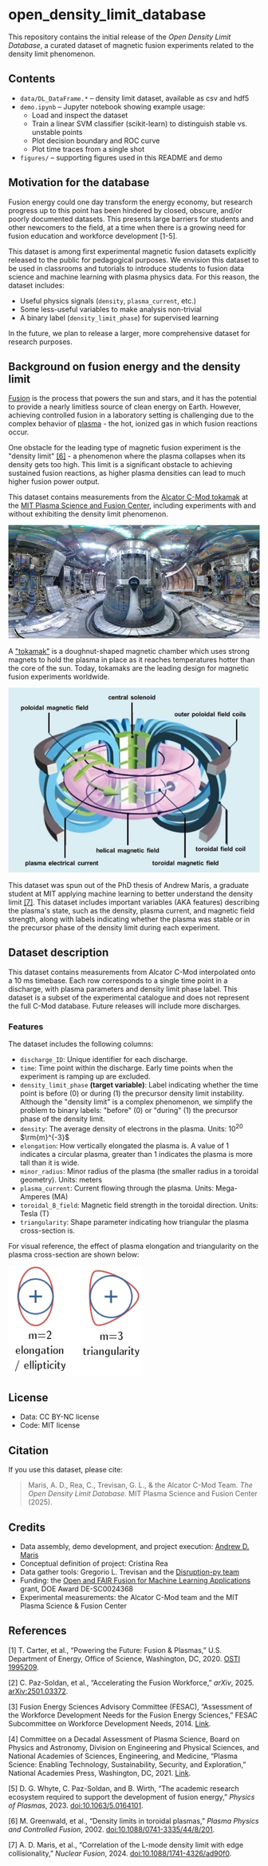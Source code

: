 # open_density_limit_database

This repository contains the initial release of the *Open Density Limit Database*, a curated dataset of magnetic fusion experiments related to the density limit phenomenon.

## Contents
- `data/DL_DataFrame.*` – density limit dataset, available as csv and hdf5
- `demo.ipynb` – Jupyter notebook showing example usage:
  - Load and inspect the dataset
  - Train a linear SVM classifier (scikit-learn) to distinguish stable vs. unstable points
  - Plot decision boundary and ROC curve
  - Plot time traces from a single shot
- `figures/` – supporting figures used in this README and demo

## Motivation for the database

Fusion energy could one day transform the energy economy, but research progress up to this point has been hindered by closed, obscure, and/or poorly documented datasets. This presents large barriers for students and other newcomers to the field, at a time when there is a growing need for fusion education and workforce development [1-5]. 


This dataset is among first experimental magnetic fusion datasets explicitly released to the public for pedagogical purposes. We envision this dataset to be used in classrooms and tutorials to introduce students to fusion data science and machine learning with plasma physics data. For this reason, the dataset includes:
- Useful physics signals (`density`, `plasma_current`, etc.)
- Some less-useful variables to make analysis non-trivial
- A binary label (`density_limit_phase`) for supervised learning

In the future, we plan to release a larger, more comprehensive dataset for research purposes.

## Background on fusion energy and the density limit

[Fusion](https://ccfe.ukaea.uk/fusion-energy/fusion-in-brief/) is the process that powers the sun and stars, and it has the potential to provide a nearly limitless source of clean energy on Earth. However, achieving controlled fusion in a laboratory setting is challenging due to the complex behavior of [plasma](https://www.pppl.gov/about/about-plasmas-and-fusion) - the hot, ionized gas in which fusion reactions occur.

One obstacle for the leading type of magnetic fusion experiment is the "density limit" [[6]](https://doi.org/10.1088/0741-3335/44/8/201) - a phenomenon where the plasma collapses when its density gets too high. This limit is a significant obstacle to achieving sustained fusion reactions, as higher plasma densities can lead to much higher fusion power output.

This dataset contains measurements from the [Alcator C-Mod tokamak](https://en.wikipedia.org/wiki/Alcator_C-Mod) at the [MIT Plasma Science and Fusion Center](https://www.psfc.mit.edu/), including experiments with and without exhibiting the density limit phenomenon. 

![The interior of the Alcator C-Mod tokamak](figures/alcator_c-mod_interior.jpg "The interior of the Alcator C-Mod tokamak")

A ["tokamak"](https://www.energy.gov/science/doe-explainstokamaks) is a doughnut-shaped magnetic chamber which uses strong magnets to hold the plasma in place as it reaches temperatures hotter than the core of the sun. Today, tokamaks are the leading design for magnetic fusion experiments worldwide.

![A diagram of a tokamak](figures/tokamak_diagram.jpg "A diagram of a tokamak")

This dataset was spun out of the PhD thesis of Andrew Maris, a graduate student at MIT applying machine learning to better understand the density limit [[7]](https://doi.org/10.1088/1741-4326/ad90f0). This dataset includes important variables (AKA features) describing the plasma's state, such as the density, plasma current, and magnetic field strength, along with labels indicating whether the plasma was stable or in the precursor phase of the density limit during each experiment.

## Dataset description

This dataset contains measurements from Alcator C-Mod interpolated onto a 10 ms timebase. Each row corresponds to a single time point in a discharge, with plasma parameters and density limit phase label. This dataset is a subset of the experimental catalogue and does not represent the full C-Mod database. Future releases will include more discharges.


### Features


The dataset includes the following columns:

- `discharge_ID`: Unique identifier for each discharge.
- `time`: Time point within the discharge. Early time points when the experiment is ramping up are excluded.
- `density_limit_phase` **(target variable)**: Label indicating whether the time point is before (0) or during (1) the precursor density limit instability. Although the "density limit" is a complex phenomenon, we simplify the problem to binary labels: "before" (0) or "during" (1) the precursor phase of the density limit.
- `density`: The average density of electrons in the plasma. Units: $10^{20}$ $\rm{m}^{-3}$
- `elongation`: How vertically elongated the plasma is. A value of 1 indicates a circular plasma, greater than 1 indicates the plasma is more tall than it is wide.
- `minor_radius`: Minor radius of the plasma (the smaller radius in a toroidal geometry). Units: meters
- `plasma_current`: Current flowing through the plasma. Units: Mega-Amperes (MA)
- `toroidal_B_field`: Magnetic field strength in the toroidal direction. Units: Tesla (T)
- `triangularity`: Shape parameter indicating how triangular the plasma cross-section is.

For visual reference, the effect of plasma elongation and triangularity on the plasma cross-section are shown below:

![Plasma elongation and triangularity](figures/plasma_shape.png "Plasma elongation and triangularity")



## License
- Data: CC BY-NC license
- Code: MIT license

## Citation
If you use this dataset, please cite:

> Maris, A. D., Rea, C., Trevisan, G. L., & the Alcator C-Mod Team. *The Open Density Limit Database.* MIT Plasma Science and Fusion Center (2025).



## Credits
- Data assembly, demo development, and project execution: [Andrew D. Maris](https://andrewmaris.com/)
- Conceptual definition of project: Cristina Rea
- Data gather tools: Gregorio L. Trevisan and the [Disruption-py team](https://github.com/MIT-PSFC/disruption-py)
- Funding: the [Open and FAIR Fusion for Machine Learning Applications](https://disruptions.mit.edu/projects/open-fair-fusion/) grant, DOE Award DE-SC0024368
- Experimental measurements: the Alcator C-Mod team and the MIT Plasma Science & Fusion Center


## References


[1] T. Carter, et al., “Powering the Future: Fusion & Plasmas,” U.S. Department of Energy, Office of Science, Washington, DC, 2020. [OSTI 1995209](https://www.osti.gov/biblio/1995209).

[2] C. Paz-Soldan, et al., “Accelerating the Fusion Workforce,” *arXiv*, 2025. [arXiv:2501.03372](https://arxiv.org/abs/2501.03372).

[3] Fusion Energy Sciences Advisory Committee (FESAC), “Assessment of the Workforce Development Needs for the Fusion Energy Sciences,” FESAC Subcommittee on Workforce Development Needs, 2014. [Link](https://drive.google.com/file/d/1bHF1xTppHN14V-XsrHqmzjeyLM2mL6W1/view?pli=1).

[4] Committee on a Decadal Assessment of Plasma Science, Board on Physics and Astronomy, Division on Engineering and Physical Sciences, and National Academies of Sciences, Engineering, and Medicine, “Plasma Science: Enabling Technology, Sustainability, Security, and Exploration,” National Academies Press, Washington, DC, 2021. [Link](https://www.nap.edu/catalog/25802).

[5] D. G. Whyte, C. Paz-Soldan, and B. Wirth, “The academic research ecosystem required to support the development of fusion energy,” *Physics of Plasmas*, 2023. [doi:10.1063/5.0164101](https://doi.org/10.1063/5.0164101).

[6] M. Greenwald, et al., “Density limits in toroidal plasmas,” *Plasma Physics and Controlled Fusion*, 2002. [doi:10.1088/0741-3335/44/8/201](https://doi.org/10.1088/0741-3335/44/8/201).

[7] A. D. Maris, et al., “Correlation of the L-mode density limit with edge collisionality,” *Nuclear Fusion*, 2024. [doi:10.1088/1741-4326/ad90f0](https://doi.org/10.1088/1741-4326/ad90f0).
